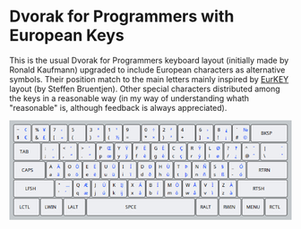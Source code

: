 **Dvorak for Programmers with European Keys**
==============================================

This is the usual Dvorak for Programmers keyboard layout (initially made by Ronald Kaufmann) upgraded to include European characters as alternative symbols. Their position match to the main letters mainly inspired by [EurKEY](https://eurkey.steffen.bruentjen.eu) layout (by Steffen Bruentjen). Other special characters distributed among the keys in a reasonable way (in my way of understanding whath "reasonable" is, although feedback is always appreciated).

![Dvorak for Programmers with European Keys](preview.png)
